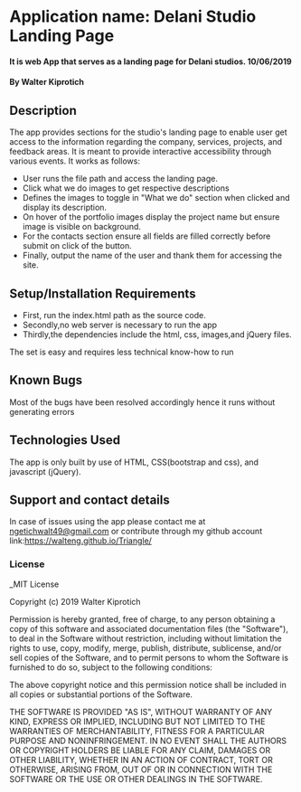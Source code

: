 # Application name: Delani Studio Landing Page

#### It is web App that serves as a landing page for Delani studios. 10/06/2019

#### By **Walter Kiprotich**

## Description

The app provides sections for the studio's landing page to enable user get access to the information regarding the company, services, projects, and feedback areas. It is meant to provide interactive accessibility through various events. It works as follows:

- User runs the file path and access the landing page.
- Click what we do images to get respective descriptions
- Defines the images to toggle in "What we do" section when clicked and display its description.
- On hover of the portfolio images display the project name but ensure image is visible on background.
- For the contacts section ensure all fields are filled correctly before submit on click of the button.
- Finally, output the name of the user and thank them for accessing the site.

## Setup/Installation Requirements

-   First, run the index.html path as the source code.
-   Secondly,no web server is necessary to run the app
-   Thirdly,the dependencies include the html, css, images,and jQuery files.

The set is easy and requires less technical know-how to run

## Known Bugs

Most of the bugs have been resolved accordingly hence it runs without generating errors

## Technologies Used

The app is only built by use of HTML, CSS(bootstrap and css), and javascript (jQuery).

## Support and contact details

In case of issues using the app please contact me at ngetichwalt49@gmail.com or contribute through my github account link:<https://walteng.github.io/Triangle/>

### License

_MIT License

Copyright (c) 2019 Walter Kiprotich

Permission is hereby granted, free of charge, to any person obtaining a copy
of this software and associated documentation files (the "Software"), to deal
in the Software without restriction, including without limitation the rights
to use, copy, modify, merge, publish, distribute, sublicense, and/or sell
copies of the Software, and to permit persons to whom the Software is
furnished to do so, subject to the following conditions:

The above copyright notice and this permission notice shall be included in all
copies or substantial portions of the Software.

THE SOFTWARE IS PROVIDED "AS IS", WITHOUT WARRANTY OF ANY KIND, EXPRESS OR
IMPLIED, INCLUDING BUT NOT LIMITED TO THE WARRANTIES OF MERCHANTABILITY,
FITNESS FOR A PARTICULAR PURPOSE AND NONINFRINGEMENT. IN NO EVENT SHALL THE
AUTHORS OR COPYRIGHT HOLDERS BE LIABLE FOR ANY CLAIM, DAMAGES OR OTHER
LIABILITY, WHETHER IN AN ACTION OF CONTRACT, TORT OR OTHERWISE, ARISING FROM,
OUT OF OR IN CONNECTION WITH THE SOFTWARE OR THE USE OR OTHER DEALINGS IN THE
SOFTWARE.
